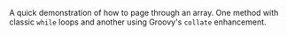 A quick demonstration of how to page through an array. One method with classic `while` loops and another using Groovy's
`collate` enhancement.
